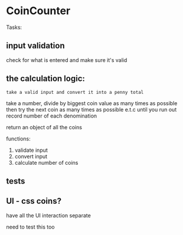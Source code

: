 # CoinCounter



Tasks:

## input validation
  
  check for what is entered and make sure it's valid

## the calculation logic:
	
	take a valid input and convert it into a penny total


  take a number, divide by biggest coin value as many times as possible  
  then try the next coin as many times as possible e.t.c until you run out
  record number of each denomination

  return an object of all the coins


functions:

1) validate input
2) convert input
3) calculate number of coins


## tests

## UI - css coins?

have all the UI interaction separate

need to test this too

